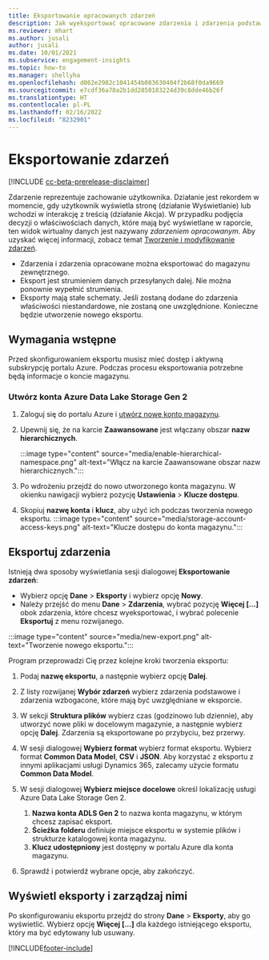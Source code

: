 ```yaml
---
title: Eksportowanie opracowanych zdarzeń
description: Jak wyeksportować opracowane zdarzenia i zdarzenia podstawowe.
ms.reviewer: mhart
ms.author: jusali
author: jusali
ms.date: 10/01/2021
ms.subservice: engagement-insights
ms.topic: how-to
ms.manager: shellyha
ms.openlocfilehash: d062e2982c1041454b083630404f2b68f0da9669
ms.sourcegitcommit: e7cdf36a78a2b1dd2850183224d39c8dde46b26f
ms.translationtype: HT
ms.contentlocale: pl-PL
ms.lasthandoff: 02/16/2022
ms.locfileid: "8232901"
---
```

# <a name="export-events"></a>Eksportowanie zdarzeń

[!INCLUDE [cc-beta-prerelease-disclaimer](includes/cc-beta-prerelease-disclaimer.md)]

Zdarzenie reprezentuje zachowanie użytkownika. Działanie jest rekordem w momencie, gdy użytkownik wyświetla stronę (działanie Wyświetlanie) lub wchodzi w interakcję z treścią (działanie Akcja). W przypadku podjęcia decyzji o właściwościach danych, które mają być wyświetlane w raporcie, ten widok wirtualny danych jest nazywany *zdarzeniem opracowanym*. Aby uzyskać więcej informacji, zobacz temat [Tworzenie i modyfikowanie zdarzeń](refined-events.md).

- Zdarzenia i zdarzenia opracowane można eksportować do magazynu zewnętrznego. 
- Eksport jest strumieniem danych przesyłanych dalej. Nie można ponownie wypełnić strumienia. 
- Eksporty mają stałe schematy. Jeśli zostaną dodane do zdarzenia właściwości niestandardowe, nie zostaną one uwzględnione. Konieczne będzie utworzenie nowego eksportu.

## <a name="prerequisites"></a>Wymagania wstępne

Przed skonfigurowaniem eksportu musisz mieć dostęp i aktywną subskrypcję portalu Azure. Podczas procesu eksportowania potrzebne będą informacje o koncie magazynu. 

### <a name="create-an-azure-data-lake-storage-gen-2-accounts"></a>Utwórz konta Azure Data Lake Storage Gen 2

1. Zaloguj się do portalu Azure i [utwórz nowe konto magazynu](/azure/storage/common/storage-account-create). 

1. Upewnij się, że na karcie **Zaawansowane** jest włączany obszar **nazw hierarchicznych**. 

   :::image type="content" source="media/enable-hierarchical-namespace.png" alt-text="Włącz na karcie Zaawansowane obszar nazw hierarchicznych.":::

1. Po wdrożeniu przejdź do nowo utworzonego konta magazynu. W okienku nawigacji wybierz pozycję **Ustawienia** > **Klucze dostępu**. 

1. Skopiuj **nazwę konta** i **klucz**, aby użyć ich podczas tworzenia nowego eksportu.
   :::image type="content" source="media/storage-account-access-keys.png" alt-text="Klucze dostępu do konta magazynu.":::

## <a name="export-events"></a>Eksportuj zdarzenia

Istnieją dwa sposoby wyświetlania sesji dialogowej **Eksportowanie zdarzeń**: 
- Wybierz opcję **Dane** > **Eksporty** i wybierz opcję **Nowy**.
- Należy przejść do menu **Dane** > **Zdarzenia**, wybrać pozycję **Więcej [...]** obok zdarzenia, które chcesz wyeksportować, i wybrać polecenie **Eksportuj** z menu rozwijanego. 

:::image type="content" source="media/new-export.png" alt-text="Tworzenie nowego eksportu.":::

Program przeprowadzi Cię przez kolejne kroki tworzenia eksportu:

1. Podaj **nazwę eksportu**, a następnie wybierz opcję **Dalej**.

1. Z listy rozwijanej **Wybór zdarzeń** wybierz zdarzenia podstawowe i zdarzenia wzbogacone, które mają być uwzględniane w eksporcie. 

1. W sekcji **Struktura plików** wybierz czas (godzinowo lub dziennie), aby utworzyć nowe pliki w docelowym magazynie, a następnie wybierz opcję **Dalej**. Zdarzenia są eksportowane po przybyciu, bez przerwy.

1. W sesji dialogowej **Wybierz format** wybierz format eksportu. Wybierz format **Common Data Model**, **CSV** i **JSON**. Aby korzystać z eksportu z innymi aplikacjami usługi Dynamics 365, zalecamy użycie formatu **Common Data Model**.

1. W sesji dialogowej **Wybierz miejsce docelowe** określ lokalizację usługi Azure Data Lake Storage Gen 2.
    1. **Nazwa konta ADLS Gen 2** to nazwa konta magazynu, w którym chcesz zapisać eksport. 
    1. **Ścieżka folderu** definiuje miejsce eksportu w systemie plików i strukturze katalogowej konta magazynu.
    1. **Klucz udostępniony** jest dostępny w portalu Azure dla konta magazynu.

1. Sprawdź i potwierdź wybrane opcje, aby zakończyć.

## <a name="view-and-manage-exports"></a>Wyświetl eksporty i zarządzaj nimi

Po skonfigurowaniu eksportu przejdź do strony **Dane** > **Eksporty**, aby go wyświetlić. Wybierz opcję **Więcej [...]** dla każdego istniejącego eksportu, który ma być edytowany lub usuwany.


[!INCLUDE[footer-include](../includes/footer-banner.md)]
